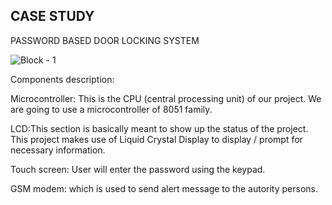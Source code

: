 CASE STUDY
-----------------------------------------------------------------------------------------------------------------------------------------------------------------------------------

PASSWORD BASED DOOR LOCKING SYSTEM

![Block - 1](https://user-images.githubusercontent.com/98872937/154887669-a479c24a-5c75-482f-87d4-28dff918e6fb.jpg)

Components description:

Microcontroller: This is the CPU (central processing unit) of our project. We are going to use a microcontroller of 8051 family.

LCD:This section is basically meant to show up the status of the project. This project makes use of Liquid Crystal Display to display / prompt for necessary information.

Touch screen: User will enter the password using the keypad.

GSM modem: which is used to send alert message to the autority persons.

